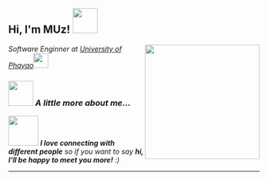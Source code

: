 <h2> Hi, I'm MUz! <img src="https://media.giphy.com/media/mGcNjsfWAjY5AEZNw6/giphy.gif" width="50"></h2>
<img align='right' src="https://www.google.com/url?sa=i&url=https%3A%2F%2Fgiphy.com%2Fexplore%2Fcat&psig=AOvVaw2ABcfLDTkjDHUR3EBuVW3x&ust=1600318371651000&source=images&cd=vfe&ved=0CAIQjRxqFwoTCJDegtPw7OsCFQAAAAAdAAAAABAD" width="230">
<p><em>Software Enginner at <a href="https://www.up.ac.th/th/">University  of Phayao</a><img src="https://media.giphy.com/media/fYSnHlufseco8Fh93Z/giphy.gif" width="30">


### <img src="https://media.giphy.com/media/VgCDAzcKvsR6OM0uWg/giphy.gif" width="50"> A little more about me...  


<img src="https://media.giphy.com/media/LnQjpWaON8nhr21vNW/giphy.gif" width="60"> <em><b>I love connecting with different people</b> so if you want to say <b>hi, I'll be happy to meet you more!</b> :)</em>

---
